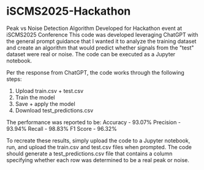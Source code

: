# iSCMS2025-Hackathon
Peak vs Noise Detection Algorithm Developed for Hackathon event at iSCMS2025 Conference
This code was developed leveraging ChatGPT with the general prompt guidance that I wanted it to analyze the training dataset and create an algorithm that would predict whether signals from the "test" dataset were real or noise. The code can be executed as a Jupyter notebook.

Per the response from ChatGPT, the code works through the following steps:
1) Upload train.csv + test.csv
2) Train the model
3) Save + apply the model
4) Download test_predictions.csv

The performance was reported to be:
Accuracy - 93.07%
Precision - 93.94%
Recall - 98.83%
F1 Score - 96.32%

To recreate these results, simply upload the code to a Jupyter notebook, run, and upload the train.csv and test.csv files when prompted. The code should generate a test_predictions.csv file that contains a column specifying whether each row was determined to be a real peak or noise.
